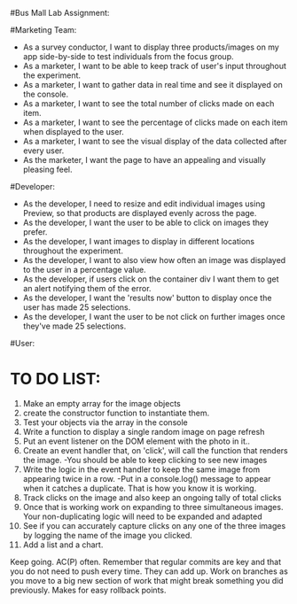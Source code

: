 #Bus Mall Lab Assignment:

#Marketing Team:
- As a survey conductor, I want to display three products/images on my app side-by-side to test individuals from the focus group.
- As a marketer, I want to be able to keep track of user's input throughout the experiment.
- As a marketer, I want to gather data in real time and see it displayed on the console.
- As a marketer, I want to see the total number of clicks made on each item.
- As a marketer, I want to see the percentage of clicks made on each item when displayed to the user.
- As a marketer, I want to see the visual display of the data collected after every user.
- As the marketer, I want the page to have an appealing and visually pleasing feel.


#Developer:
- As the developer, I need to resize and edit individual images using Preview, so that products are displayed evenly across the page.
- As the developer, I want the user to be able to click on images they prefer.
- As the developer, I want images to display in different locations throughout the experiment.
- As the developer, I want to also view how often an image was displayed to the user in a percentage value.
- As the developer, if users click on the container div I want them to get an alert notifying them of the error.
- As the developer, I want the 'results now' button to display once the user has made 25 selections.
- As the developer, I want the user to be not click on further images once they've made 25 selections.


#User:

# TO DO LIST:

1. Make an empty array for the image objects
2. create the constructor function to instantiate them.
3. Test your objects via the array in the console
4. Write a function to display a single random image on page refresh
5. Put an event listener on the DOM element with the photo in it..
6. Create an event handler that, on 'click', will call the function that renders the image.
  -You should be able to keep clicking to see new images
7. Write the logic in the event handler to keep the same image from appearing twice in a row.
  -Put in a console.log() message to appear when it catches a duplicate. That is how you know it is working.
8. Track clicks on the image and also keep an ongoing tally of total clicks
9. Once that is working work on expanding to three simultaneous images. Your non-duplicating logic will need to be expanded and adapted
10. See if you can accurately capture clicks on any one of the three images by logging the name of the image you clicked.
11. Add a list and a chart.

 Keep going. AC(P) often. Remember that regular commits are key and that you do not need to push every time. They can add up.
 Work on branches as you move to a big new section of work that might break something you did previously. Makes for easy rollback points.
